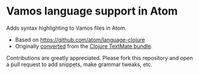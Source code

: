 # Vamos language support in Atom

Adds syntax highlighting to Vamos files in Atom.

* Based on https://github.com/atom/language-clojure
* Originally [converted](http://atom.io/docs/latest/converting-a-text-mate-bundle)
from the [Clojure TextMate bundle](https://github.com/mmcgrana/textmate-clojure).

Contributions are greatly appreciated. Please fork this repository and open a
pull request to add snippets, make grammar tweaks, etc.
